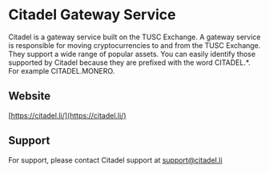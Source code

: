 # Citadel Gateway Service

Citadel is a gateway service built on the TUSC Exchange. A gateway service is responsible for moving cryptocurrencies to and from the TUSC Exchange. They support a wide range of popular assets. You can easily identify those supported by Citadel because they are prefixed with the word CITADEL.*. For example CITADEL.MONERO.

## Website
[https://citadel.li/](https://citadel.li/)

## Support
For support, please contact Citadel support at support@citadel.li
